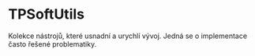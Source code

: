 TPSoftUtils
===========
Kolekce nástrojů, které usnadní a urychlí vývoj. Jedná se o implementace často řešené problematiky.
